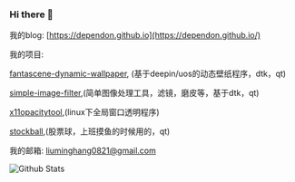 ### Hi there 👋

<!--
**dependon/dependon** is a ✨ _special_ ✨ repository because its `README.md` (this file) appears on your GitHub profile.

Here are some ideas to get you started:

- 🔭 I’m currently working on ...
- 🌱 I’m currently learning ...
- 👯 I’m looking to collaborate on ...
- 🤔 I’m looking for help with ...
- 💬 Ask me about ...
- 📫 How to reach me: ...
- 😄 Pronouns: ...
- ⚡ Fun fact: ...
-->
我的blog:
[https://dependon.github.io](https://dependon.github.io/) 

我的项目:

[fantascene-dynamic-wallpaper](https://github.com/dependon/fantascene-dynamic-wallpaper), (基于deepin/uos的动态壁纸程序，dtk，qt)

[simple-image-filter](https://github.com/dependon/simple-image-filter),(简单图像处理工具，滤镜，磨皮等，基于dtk，qt)

[x11opacitytool](https://github.com/dependon/x11opacitytool),(linux下全局窗口透明程序)

[stockball](https://github.com/dependon/stockball),(股票球，上班摸鱼的时候用的，qt)

我的邮箱:
liuminghang0821@gmail.com

![Github Stats](https://github-readme-stats.vercel.app/api?username=dependon&show_icons=true&count_private=true)
